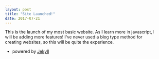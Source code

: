 ```yaml
---
layout: post
title: "Site Launched!"
date: 2017-07-21
---
```


This is the launch of my most basic website. As I learn more in javascript, I will be adding more features! I've never used a blog type method for creating websites, so this will be quite the experience.

- powered by [Jekyll](http://jekyllrb.com)
